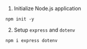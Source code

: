 1. Initialize Node.js application

```
npm init -y
```

2. Setup `express` and `dotenv`

```
npm i express dotenv
```
